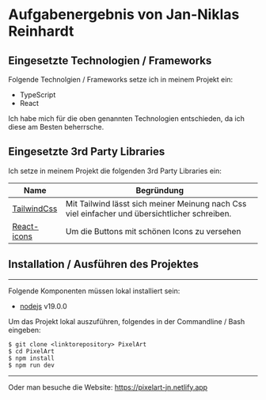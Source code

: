 # Aufgabenergebnis von Jan-Niklas Reinhardt

## Eingesetzte Technologien / Frameworks

Folgende Technolgien / Frameworks setze ich in meinem Projekt ein:

- TypeScript
- React

Ich habe mich für die oben genannten Technologien entschieden, da ich diese am Besten beherrsche.

## Eingesetzte 3rd Party Libraries

Ich setze in meinem Projekt die folgenden 3rd Party Libraries ein:

| Name                                                      | Begründung                                                                                    |
| --------------------------------------------------------- | --------------------------------------------------------------------------------------------- |
| [TailwindCss](https://tailwindcss.com/)                   | Mit Tailwind lässt sich meiner Meinung nach Css viel einfacher und übersichtlicher schreiben. |
| [React-icons](https://react-icons.github.io/react-icons/) | Um die Buttons mit schönen Icons zu versehen                                                  |

## Installation / Ausführen des Projektes

---

Folgende Komponenten müssen lokal installiert sein:

- [nodejs](https://nodejs.org/en/) v19.0.0

Um das Projekt lokal auszuführen, folgendes in der Commandline / Bash eingeben:

```console
$ git clone <linktorepository> PixelArt
$ cd PixelArt
$ npm install
$ npm run dev
```

---

Oder man besuche die Website: https://pixelart-jn.netlify.app

